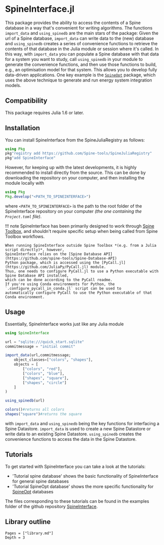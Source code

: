 # SpineInterface.jl

This package provides the ability to access the contents of a Spine database in a way
that's convenient for writing algorithms.
The functions `import_data` and `using_spinedb` are the main stars of the package:
Given the url of a Spine database, `import_data` can write data to the (new) database
and `using_spinedb` creates a series of convenience functions to retrieve the contents of that database 
in the Julia module or session where it's called.
In this way,
with `import_data` you can populate a Spine database with that data for a system you want to study,
call `using_spinedb` in your module to generate the convenience functions,
and then use those functions to build, e.g., an optimisation model for that system.
This allows you to develop fully data-driven applications.
One key example is the [`SpineOpt`](https://github.com/Spine-project/SpineOpt.jl) package,
which uses the above technique to generate and run energy system integration models.

## Compatibility

This package requires Julia 1.6 or later.

## Installation

You can install SpineInterface from the SpineJuliaRegistry as follows:

```julia
using Pkg
pkg"registry add https://github.com/Spine-tools/SpineJuliaRegistry"
pkg"add SpineInterface"
```

However, for keeping up with the latest developments, it is highly recommended to install directly from the source.
This can be done by downloading the repository on your computer, and then installing the module locally with

```julia
using Pkg
Pkg.develop("<PATH_TO_SPINEINTERFACE>")
```

where `<PATH_TO_SPINEINTERFACE>` is the path to the root folder of the SpineInterface repository on your computer *(the one containing the `Project.toml` file)*.

!!! note
	SpineInterface has been primarily designed to work through [Spine Toolbox](https://github.com/spine-tools/Spine-Toolbox),
	and shouldn't require specific setup when being called from Spine Toolbox workflows.

	When running SpineInterface outside Spine Toolbox *(e.g. from a Julia script directly)*, however,
	SpineInterface relies on the [Spine Database API](https://github.com/spine-tools/Spine-Database-API)
	Python package, which is accessed using the [PyCall.jl](https://github.com/JuliaPy/PyCall.jl) module.
	Thus, one needs to configure PyCall.jl to use a Python executable with Spine Database API installed,
	which can be done according to the PyCall readme.
	If you're using Conda environments for Python, the `.configure_pycall_in_conda.jl` script can be used to
	automatically configure PyCall to use the Python executable of that Conda environment.

## Usage

Essentially, SpineInterface works just like any Julia module

```julia
using SpineInterface

url = "sqlite:///quick_start.sqlite"
commitmessage = "initial commit"

import_data(url,commitmessage;
	object_classes=["colors", "shapes"],
	objects = [
		["colors", "red"], 
		["colors", "blue"], 
		["shapes", "square"], 
		["shapes", "circle"]
	]
)

using_spinedb(url)

colors()#returns all colors
shapes("square")#returns the square
```

with `import_data` and `using_spinedb` being the key functions for interfacing a Spine Datastore.
`import_data` is used to create a new Spine Datastore or write data to an existing Spine Datastore.
`using_spinedb` creates the convenience functions to access the data in the Spine Datastore.


## Tutorials

To get started with SpineInterface you can take a look at the tutorials:
+ 'Tutorial spine database' shows the basic functionality of SpineInterface for general spine databases
+ 'Tutorial SpineOpt database' shows the more specific functionality for [SpineOpt](https://github.com/Spine-tools/SpineOpt.jl) databases

The files corresponding to these tutorials can be found in the examples folder of the github repository [SpineInterface](https://github.com/Spine-tools/SpineInterface.jl).


## Library outline

```@contents
Pages = ["library.md"]
Depth = 3
```